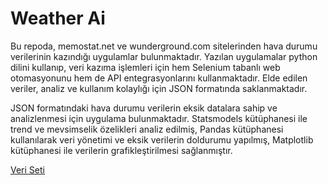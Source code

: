 # Weather Ai

Bu repoda, memostat.net ve wunderground.com sitelerinden hava durumu verilerinin kazındığı uygulamlar bulunmaktadır. Yazılan uygulamalar python dilini kullanıp, veri kazıma işlemleri için hem Selenium tabanlı web otomasyonunu hem de API entegrasyonlarını kullanmaktadır. Elde edilen veriler, analiz ve kullanım kolaylığı için JSON formatında saklanmaktadır.

JSON formatındaki hava durumu verilerin eksik datalara sahip ve analizlenmesi için uygulama bulunmaktadır. Statsmodels kütüphanesi ile trend ve mevsimselik özelikleri analiz edilmiş, Pandas kütüphanesi kullanılarak veri yönetimi  ve eksik verilerin doldurumu yapılmış, Matplotlib kütüphanesi ile verilerin grafikleştirilmesi sağlanmıştır.

[Veri Seti](https://drive.google.com/drive/folders/1iqY6zHObihoX9fCWXMg01quh8xI29JfK?usp=sharing)